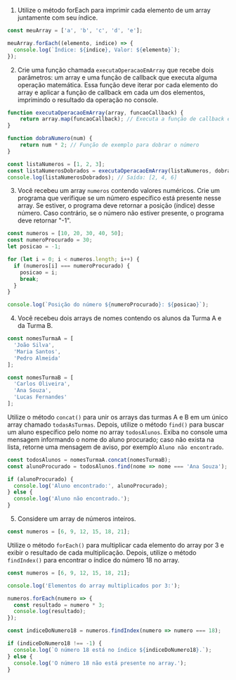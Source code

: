 1) Utilize o método forEach para imprimir cada elemento de um array juntamente com seu índice.

```js
const meuArray = ['a', 'b', 'c', 'd', 'e'];

meuArray.forEach((elemento, indice) => {
  console.log(`Índice: ${indice}, Valor: ${elemento}`);
});
```

2) Crie uma função chamada `executaOperacaoEmArray` que recebe dois parâmetros: um array e uma função de callback que executa alguma operação matemática. Essa função deve iterar por cada elemento do array e aplicar a função de callback em cada um dos elementos, imprimindo o resultado da operação no console.

```js
function executaOperacaoEmArray(array, funcaoCallback) {
    return array.map(funcaoCallback); // Executa a função de callback em cada elemento do array
}

function dobraNumero(num) {
    return num * 2; // Função de exemplo para dobrar o número
}

const listaNumeros = [1, 2, 3];
const listaNumerosDobrados = executaOperacaoEmArray(listaNumeros, dobraNumero);
console.log(listaNumerosDobrados); // Saída: [2, 4, 6]
```

3) Você recebeu um array `numeros` contendo valores numéricos. Crie um programa que verifique se um número específico está presente nesse array. Se estiver, o programa deve retornar a posição (índice) desse número. Caso contrário, se o número não estiver presente, o programa deve retornar "-1".

```js
const numeros = [10, 20, 30, 40, 50];
const numeroProcurado = 30;
let posicao = -1;

for (let i = 0; i < numeros.length; i++) {
  if (numeros[i] === numeroProcurado) {
    posicao = i;
    break;
  }
}

console.log(`Posição do número ${numeroProcurado}: ${posicao}`);
```

4) Você recebeu dois arrays de nomes contendo os alunos da Turma A e da Turma B. 

```js
const nomesTurmaA = [
  'João Silva',
  'Maria Santos',
  'Pedro Almeida'
];

const nomesTurmaB = [
  'Carlos Oliveira',
  'Ana Souza',
  'Lucas Fernandes'
];
```

Utilize o método `concat()` para unir os arrays das turmas A e B em um único array chamado `todasAsTurmas`. Depois, utilize o método `find()` para buscar um aluno específico pelo nome no array `todosAlunos`. Exiba no console uma mensagem informando o nome do aluno procurado; caso não exista na lista, retorne uma mensagem de aviso, por exemplo `Aluno não encontrado`.

```js
const todosAlunos = nomesTurmaA.concat(nomesTurmaB);
const alunoProcurado = todosAlunos.find(nome => nome === 'Ana Souza');

if (alunoProcurado) {
  console.log('Aluno encontrado:', alunoProcurado);
} else {
  console.log('Aluno não encontrado.');
}
```

5) Considere um array de números inteiros.

```js
const numeros = [6, 9, 12, 15, 18, 21];
```
Utilize o método `forEach()` para multiplicar cada elemento do array por 3 e exibir o resultado de cada multiplicação. Depois, utilize o método `findIndex()` para encontrar o índice do número 18 no array.

```js
const numeros = [6, 9, 12, 15, 18, 21];

console.log('Elementos do array multiplicados por 3:');

numeros.forEach(numero => {
  const resultado = numero * 3;
  console.log(resultado);
});

const indiceDoNumero18 = numeros.findIndex(numero => numero === 18);

if (indiceDoNumero18 !== -1) {
  console.log(`O número 18 está no índice ${indiceDoNumero18}.`);
} else {
  console.log('O número 18 não está presente no array.');
}
```